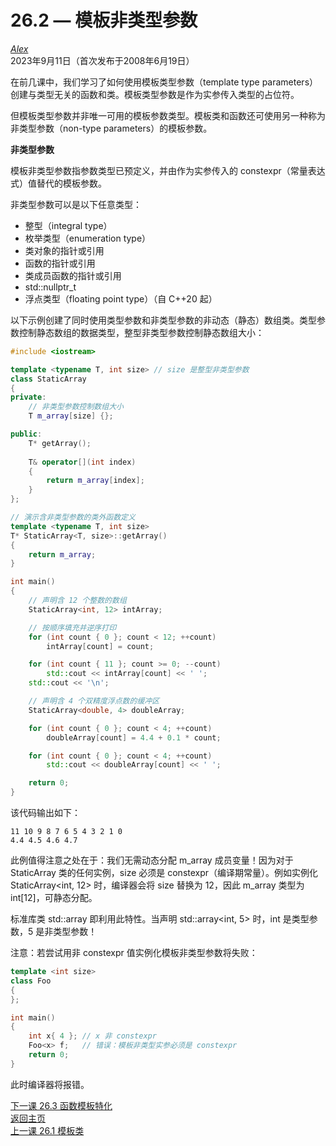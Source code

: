 26.2 — 模板非类型参数
=====================================

[*Alex*](https://www.learncpp.com/author/Alex/ "查看 Alex 的所有文章")  
2023年9月11日（首次发布于2008年6月19日）

在前几课中，我们学习了如何使用模板类型参数（template type parameters）创建与类型无关的函数和类。模板类型参数是作为实参传入类型的占位符。

但模板类型参数并非唯一可用的模板参数类型。模板类和函数还可使用另一种称为非类型参数（non-type parameters）的模板参数。

**非类型参数**

模板非类型参数指参数类型已预定义，并由作为实参传入的 constexpr（常量表达式）值替代的模板参数。

非类型参数可以是以下任意类型：
* 整型（integral type）
* 枚举类型（enumeration type）
* 类对象的指针或引用
* 函数的指针或引用
* 类成员函数的指针或引用
* std::nullptr_t
* 浮点类型（floating point type）（自 C++20 起）

以下示例创建了同时使用类型参数和非类型参数的非动态（静态）数组类。类型参数控制静态数组的数据类型，整型非类型参数控制静态数组大小：

```cpp
#include <iostream>

template <typename T, int size> // size 是整型非类型参数
class StaticArray
{
private:
    // 非类型参数控制数组大小
    T m_array[size] {};

public:
    T* getArray();
    
    T& operator[](int index)
    {
        return m_array[index];
    }
};

// 演示含非类型参数的类外函数定义
template <typename T, int size>
T* StaticArray<T, size>::getArray()
{
    return m_array;
}

int main()
{
    // 声明含 12 个整数的数组
    StaticArray<int, 12> intArray;

    // 按顺序填充并逆序打印
    for (int count { 0 }; count < 12; ++count)
        intArray[count] = count;

    for (int count { 11 }; count >= 0; --count)
        std::cout << intArray[count] << ' ';
    std::cout << '\n';

    // 声明含 4 个双精度浮点数的缓冲区
    StaticArray<double, 4> doubleArray;

    for (int count { 0 }; count < 4; ++count)
        doubleArray[count] = 4.4 + 0.1 * count;

    for (int count { 0 }; count < 4; ++count)
        std::cout << doubleArray[count] << ' ';

    return 0;
}
```

该代码输出如下：
```
11 10 9 8 7 6 5 4 3 2 1 0
4.4 4.5 4.6 4.7
```

此例值得注意之处在于：我们无需动态分配 m_array 成员变量！因为对于 StaticArray 类的任何实例，size 必须是 constexpr（编译期常量）。例如实例化 StaticArray<int, 12> 时，编译器会将 size 替换为 12，因此 m_array 类型为 int[12]，可静态分配。

标准库类 std::array 即利用此特性。当声明 std::array<int, 5> 时，int 是类型参数，5 是非类型参数！

注意：若尝试用非 constexpr 值实例化模板非类型参数将失败：
```cpp
template <int size>
class Foo
{
};

int main()
{
    int x{ 4 }; // x 非 constexpr
    Foo<x> f;   // 错误：模板非类型实参必须是 constexpr
    return 0;
}
```
此时编译器将报错。

[下一课 26.3 函数模板特化](Chapter-26/lesson26.3-function-template-specialization.md)  
[返回主页](/)  
[上一课 26.1 模板类](Chapter-26/lesson26.1-template-classes.md)